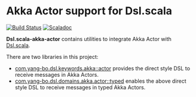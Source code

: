 # Akka Actor support for Dsl.scala

[![Build Status](https://travis-ci.org/Atry/Dsl.scala-akka-actor.svg?branch=master)](https://travis-ci.org/Atry/Dsl.scala-akka-actor)
[![Scaladoc](https://javadoc.io/badge/com.yang-bo.dsl.domains.akka.actor/typed_2.11.svg?label=scaladoc)](https://javadoc.io/page/com.yang-bo.dsl.domains.akka.actor/typed_2.11/latest/com/yang_bo/dsl/index.html)

**Dsl.scala-akka-actor** contains utilities to integrate Akka Actor with [Dsl.scala](https://github.com/ThoughtWorksInc/Dsl.scala).

There are two libraries in this project:

* [com.yang-bo.dsl.keywords.akka::actor](https://javadoc.io/page/com.yang-bo.dsl.keywords.akka/actor_2.12/latest/com/yang_bo/dsl/keywords/akka/actor/index.html) provides the direct style DSL to receive messages in Akka Actors.
* [com.yang-bo.dsl.domains.akka.actor::typed](https://javadoc.io/page/com.yang-bo.dsl.domains.akka.actor/typed_2.12/latest/com/yang_bo/dsl/domains/akka/actor/typed%24.html) enables the above direct style DSL to receive messages in typed Akka Actors.

